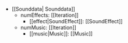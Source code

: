  * [[Sounddata| Sounddata]]
   * numEffects: [[Iteration]]
     * [[effect|SoundEffect]]: [[SoundEffect]]
   * numMusic: [[Iteration]]
     * [[music|Music]]: [[Music]]

